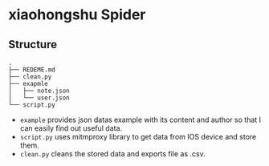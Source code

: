 # xiaohongshu Spider

## Structure

```
.
├── REDEME.md
├── clean.py
├── exapmle
│   ├── note.json
│   └── user.json
└── script.py

```

* `example`  provides json datas example with its content and author so that I can easily find out useful data.
* `script.py` uses mitmproxy library to get data from IOS device and store them.
* `clean.py` cleans the stored data and exports file as .csv.

